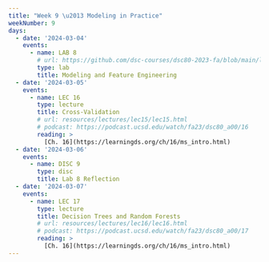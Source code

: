 ```yaml
---
title: "Week 9 \u2013 Modeling in Practice"
weekNumber: 9
days:
  - date: '2024-03-04'
    events:
      - name: LAB 8
        # url: https://github.com/dsc-courses/dsc80-2023-fa/blob/main/labs/lab08/lab.ipynb
        type: lab
        title: Modeling and Feature Engineering
  - date: '2024-03-05'
    events:
      - name: LEC 16
        type: lecture
        title: Cross-Validation
        # url: resources/lectures/lec15/lec15.html
        # podcast: https://podcast.ucsd.edu/watch/fa23/dsc80_a00/16
        reading: >
          [Ch. 16](https://learningds.org/ch/16/ms_intro.html)
  - date: '2024-03-06'
    events:
      - name: DISC 9
        type: disc
        title: Lab 8 Reflection
  - date: '2024-03-07'
    events:
      - name: LEC 17
        type: lecture
        title: Decision Trees and Random Forests
        # url: resources/lectures/lec16/lec16.html
        # podcast: https://podcast.ucsd.edu/watch/fa23/dsc80_a00/17
        reading: >
          [Ch. 16](https://learningds.org/ch/16/ms_intro.html)
---
```

